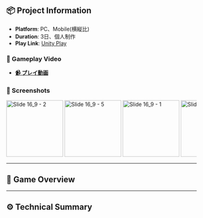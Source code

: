 

## 📦 Project Information
- **Platform**: PC、Mobile(横縦比)  
- **Duration**: 3日、個人制作
- **Play Link**: [Unity Play](https://play.unity.com/en/games/4f764404-7144-4b6e-86ee-b3a94e072b8b/suikensiki)

### 🎥 Gameplay Video
- **[📹 プレイ動画](https://youtu.be/HBB2-jswUHQ)**


### 📸 Screenshots
<div style="overflow-x: auto; white-space: nowrap;">
  <img src="https://github.com/user-attachments/assets/cdab8264-3432-4d38-b4ec-25e78a8830b0" alt="Slide 16_9 - 2" width="150"/>
  <img src="https://github.com/user-attachments/assets/e9f43bd1-48eb-430a-9893-e00dc4f2a908" alt="Slide 16_9 - 5" width="150"/>
  <img src="https://github.com/user-attachments/assets/0728c45e-7806-42e9-ab62-f37226b8f526" alt="Slide 16_9 - 1" width="150"/>
  <img src="https://github.com/user-attachments/assets/00ca0ec3-e2e3-492f-bef5-3d8db9999d29" alt="Slide 16_9 - 3" width="150"/>
  <img src="https://github.com/user-attachments/assets/7da1f343-8fbb-4462-860e-c9da64835468" alt="Slide 16_9 - 4" width="150"/>
</div>



---


## 📖 Game Overview




---

## ⚙️ Technical Summary




